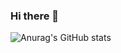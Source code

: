 ### Hi there 👋

![Anurag's GitHub stats](https://github-readme-stats.vercel.app/api?username=dltjdgh0428&show_icons=true&theme=radical)
